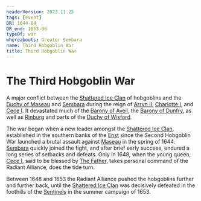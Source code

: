 ```yaml
---
headerVersion: 2023.11.25
tags: [event]
DR: 1644-04
DR_end: 1653-08
typeOf: war
whereabouts: Greater Sembara
name: Third Hobgoblin War
title: Third Hobgoblin War
---
```

# The Third Hobgoblin War

A major conflict between the [Shattered Ice Clan](<../groups/hobgoblin-clans/shattered-ice-clan.md>) of hobgoblins and the [Duchy of Maseau](<../gazetteer/greater-sembara/duchy-of-maseau/duchy-of-maseau.md>) and [Sembara](<../gazetteer/greater-sembara/sembara/sembara.md>) during the reign of [Arryn II](<../people/historical-figures/sembaran-royalty/arryn-ii.md>), [Charlotte I](<../people/historical-figures/sembaran-royalty/charlotte-i.md>), and [Cece I](<../people/historical-figures/sembaran-royalty/cece-i.md>). It devastated much of the [Barony of Aveil](<../gazetteer/greater-sembara/sembara/barony-of-aveil/barony-of-aveil.md>), the [Barony of Dunfry](<../gazetteer/greater-sembara/sembara/western-marches/barony-of-dunfry.md>), as well as [Rinburg](<../gazetteer/greater-sembara/sembara/barony-of-aveil/rinburg.md>) and parts of the [Duchy of Wisford](<../gazetteer/greater-sembara/sembara/heartlands/duchy-of-wisford.md>).

The war began when a new leader amongst the [Shattered Ice Clan](<../groups/hobgoblin-clans/shattered-ice-clan.md>), established in the southern banks of the [Enst](<../gazetteer/greater-sembara/rivers/wistel-enst-watershed/enst.md>) since the Second Hobgoblin War launched a brutal assault against [Maseau](<../gazetteer/greater-sembara/duchy-of-maseau/duchy-of-maseau.md>) in the spring of 1644. [Sembara](<../gazetteer/greater-sembara/sembara/sembara.md>) quickly joined the fight, and after brief early success, endured a long series of setbacks and defeats. Only in 1648, when the young queen, [Cece I](<../people/historical-figures/sembaran-royalty/cece-i.md>), said to be blessed by [The Father](<../cosmology/gods/incorporeal-gods/mos-numena/the-father.md>), takes personal command of the Radiant Alliance, does the tide turn.

Between 1648 and 1653 the Radiant Alliance pushed the hobgoblins further and further back, until the [Shattered Ice Clan](<../groups/hobgoblin-clans/shattered-ice-clan.md>) was decisively defeated in the foothills of the [Sentinels](<../gazetteer/sentinel-range/sentinel-range.md>) in the summer campaign of 1653. 